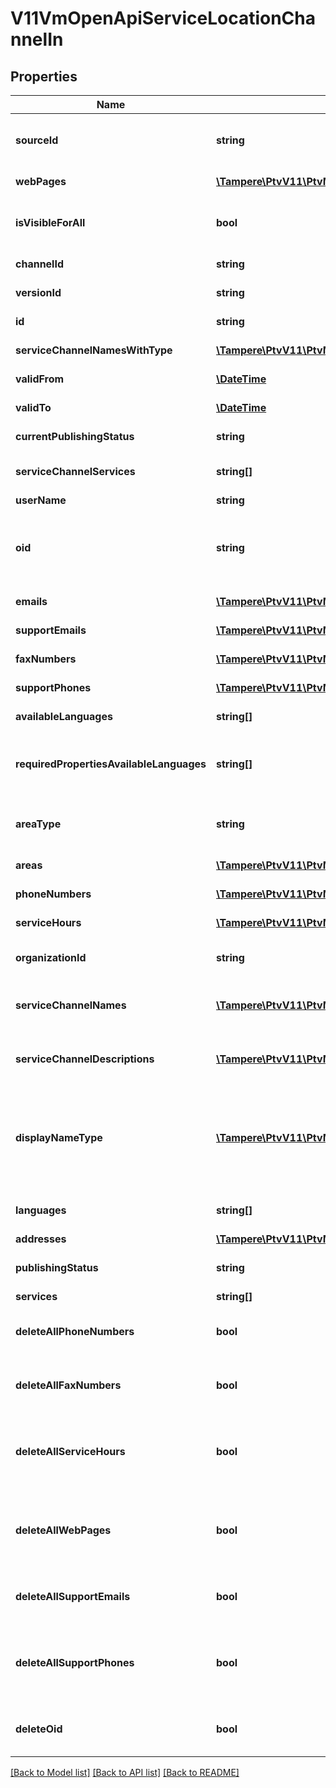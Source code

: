 # V11VmOpenApiServiceLocationChannelIn

## Properties
Name | Type | Description | Notes
------------ | ------------- | ------------- | -------------
**sourceId** | **string** | External system identifier for this service channel. User needs to be logged in to be able to get/set value. | [optional] 
**webPages** | [**\Tampere\PtvV11\PtvModel\V9VmOpenApiWebPage[]**](V9VmOpenApiWebPage.md) | List of service channel web pages. | [optional] 
**isVisibleForAll** | **bool** | Indicates if channel can be used (referenced within services) by other users from other organizations. | [optional] 
**channelId** | **string** | Gets or sets the special channel identifier. | [optional] 
**versionId** | **string** | The identifier for current version. | [optional] 
**id** | **string** | PTV identifier for the service channel. | [optional] 
**serviceChannelNamesWithType** | [**\Tampere\PtvV11\PtvModel\VmOpenApiLocalizedListItem[]**](VmOpenApiLocalizedListItem.md) | Localized list of service channel names. | [optional] 
**validFrom** | [**\DateTime**](\DateTime.md) | Date when item should be published. | [optional] 
**validTo** | [**\DateTime**](\DateTime.md) | Date when item should be archived. | [optional] 
**currentPublishingStatus** | **string** | Current version publishing status. | [optional] 
**serviceChannelServices** | **string[]** | Internal property for adding service relations for a service channel. | [optional] 
**userName** | **string** | User name. | [optional] 
**oid** | **string** | Service channel OID. Must match the regex @\&quot;^[A-Za-z0-9.-]*$\&quot;.  NOTICE! At the moment the property is only a placeholder. The data is not saved into database! | [optional] 
**emails** | [**\Tampere\PtvV11\PtvModel\VmOpenApiLanguageItem[]**](VmOpenApiLanguageItem.md) | List email addresses for the service channel. | [optional] 
**supportEmails** | [**\Tampere\PtvV11\PtvModel\VmOpenApiLanguageItem[]**](VmOpenApiLanguageItem.md) | List email addresses for the service channel. | [optional] 
**faxNumbers** | [**\Tampere\PtvV11\PtvModel\V4VmOpenApiPhoneSimple[]**](V4VmOpenApiPhoneSimple.md) | Service location contact fax numbers. | [optional] 
**supportPhones** | [**\Tampere\PtvV11\PtvModel\V4VmOpenApiPhone[]**](V4VmOpenApiPhone.md) | List of support phone numbers for the service channel. | [optional] 
**availableLanguages** | **string[]** | Gets or sets available languages | [optional] 
**requiredPropertiesAvailableLanguages** | **string[]** | Internal property to check the languages within required lists: ServiceChannelNames, ServiceChannelDescriptions  and ChannelUrls lists. | [optional] 
**areaType** | **string** | Area type. Possible values are: Nationwide, NationwideExceptAlandIslands or LimitedType. | [optional] 
**areas** | [**\Tampere\PtvV11\PtvModel\VmOpenApiAreaIn[]**](VmOpenApiAreaIn.md) | List of areas. List can contain different types of areas. | [optional] 
**phoneNumbers** | [**\Tampere\PtvV11\PtvModel\V4VmOpenApiPhone[]**](V4VmOpenApiPhone.md) | List of support phone numbers for the service channel. | [optional] 
**serviceHours** | [**\Tampere\PtvV11\PtvModel\V11VmOpenApiServiceHour[]**](V11VmOpenApiServiceHour.md) | List of service channel service hours. | [optional] 
**organizationId** | **string** | PTV organization identifier of organization responsible for this channel. | 
**serviceChannelNames** | [**\Tampere\PtvV11\PtvModel\VmOpenApiLocalizedListItem[]**](VmOpenApiLocalizedListItem.md) | List of localized service channel names. Possible type values are: Name, AlternativeName. | 
**serviceChannelDescriptions** | [**\Tampere\PtvV11\PtvModel\VmOpenApiLocalizedListItem[]**](VmOpenApiLocalizedListItem.md) | List of localized service channel descriptions. Possible type values are: Description, Summary. | 
**displayNameType** | [**\Tampere\PtvV11\PtvModel\VmOpenApiNameTypeByLanguage[]**](VmOpenApiNameTypeByLanguage.md) | List of Display name types (Name or AlternativeName) for each language version of ServiceChannelNames.  Is only available for PUT operations, since user cannot add alternative anmes through in api (PTV-4340). | 
**languages** | **string[]** | List of languages the service channel is available in (two letter language code). | 
**addresses** | [**\Tampere\PtvV11\PtvModel\V9VmOpenApiAddressLocationIn[]**](V9VmOpenApiAddressLocationIn.md) | List of visiting addresses. | 
**publishingStatus** | **string** | Service channel publishing status. Values: Draft or Published. | 
**services** | **string[]** | List of related services (GUID). | [optional] 
**deleteAllPhoneNumbers** | **bool** | Set to true to delete phone number. The prohone property should be empty when this property is set to true. | [optional] 
**deleteAllFaxNumbers** | **bool** | Set to true to delete fax number. The fax property should be empty when this property is set to true. | [optional] 
**deleteAllServiceHours** | **bool** | Set to true to delete all existing service hours for the service channel. The ServiceHours collection should be empty when this property is set to true. | [optional] 
**deleteAllWebPages** | **bool** | Set to true to delete all existing web pages for the service channel. The WebPages collection should be empty when this property is set to true. | [optional] 
**deleteAllSupportEmails** | **bool** | Set to true to delete emails. The email property should be empty when this property is set to true. | [optional] 
**deleteAllSupportPhones** | **bool** | Set to true to delete all existing support phones for the service channel. The SupportPhones collection should be empty when this property is set to true. | [optional] 
**deleteOid** | **bool** | Set to true to delete OID. The Oid property should be empty when this property is set to true. | [optional] 

[[Back to Model list]](../../README.md#documentation-for-models) [[Back to API list]](../../README.md#documentation-for-api-endpoints) [[Back to README]](../../README.md)

